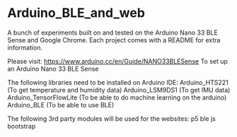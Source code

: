 # Arduino_BLE_and_web
A bunch of experiments built on and tested on the Arduino Nano 33 BLE Sense and Google Chrome.
Each project comes with a README for extra information.

Please visit: https://www.arduino.cc/en/Guide/NANO33BLESense
To set up an Arduino Nano 33 BLE Sense

The following libraries need to be installed on Arduino IDE:
Arduino_HTS221 (To get temperature and humidity data)
Arduino_LSM9DS1 (To get IMU data)
Arduino_TensorFlowLite (To be able to do machine learning on the arduino)
Arduino_BLE (To be able to use BLE)

The following 3rd party modules will be used for the websites:
p5 ble js
bootstrap 